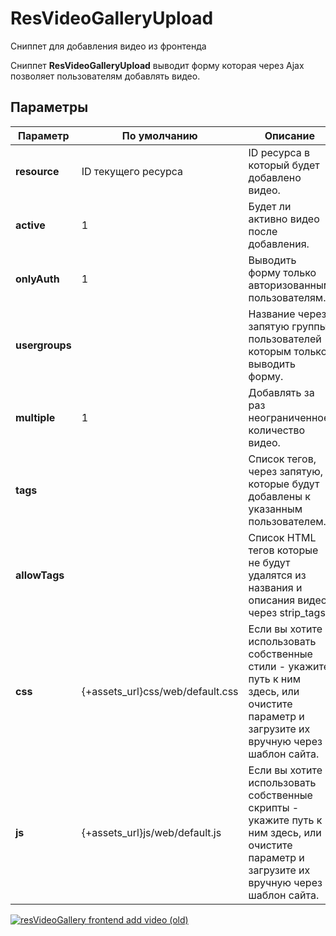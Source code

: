 # ResVideoGalleryUpload

Сниппет для добавления видео из фронтенда

Сниппет **ResVideoGalleryUpload** выводит форму которая через Ajax позволяет пользователям добавлять видео.

## Параметры

| Параметр       | По умолчанию                     | Описание                                                                                                                                     |
| -------------- | -------------------------------- | -------------------------------------------------------------------------------------------------------------------------------------------- |
| **resource**   | ID текущего ресурса              | ID ресурса в который будет добавлено видео.                                                                                                  |
| **active**     | 1                                | Будет ли активно видео после добавления.                                                                                                     |
| **onlyAuth**   | 1                                | Выводить форму только авторизованным пользователям.                                                                                          |
| **usergroups** |                                  | Название через запятую группы пользователей которым только выводить форму.                                                                   |
| **multiple**   | 1                                | Добавлять за раз неограниченное количество видео.                                                                                            |
| **tags**       |                                  | Список тегов, через запятую, которые будут добавлены к указанным пользователем.                                                              |
| **allowTags**  |                                  | Список HTML тегов которые не будут удалятся из названия и описания видео через strip_tags.                                                   |
| **css**        | {+assets_url}css/web/default.css | Если вы хотите использовать собственные стили - укажите путь к ним здесь, или очистите параметр и загрузите их вручную через шаблон сайта.   |
| **js**         | {+assets_url}js/web/default.js   | Если вы хотите использовать собственные скрипты - укажите путь к ним здесь, или очистите параметр и загрузите их вручную через шаблон сайта. |

[![resVideoGallery frontend add video (old)]()](https://www.youtube.com/watch?v=9qOR7CXAgl0)
